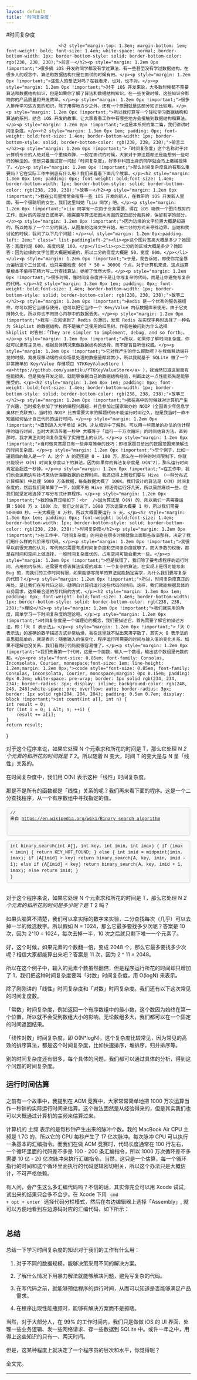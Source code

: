 ```yaml
---
layout: default
title: '时间复杂度'
---
```

#时间复杂度
                        
                        <h2 style="margin-top: 1.3em; margin-bottom: 1em; font-weight: bold; font-size: 1.4em; white-space: normal; border-bottom-width: 1px; border-bottom-style: solid; border-bottom-color: rgb(238, 238, 238);">前言一</h2><p style="margin: 1.2em 0px !important;">很多搞 iOS 开发的同学都没有学过算法，有一些甚至没有学过数据结构。在很多人的观念中，算法和数据结构只是在面试的时候有用。</p><p style="margin: 1.2em 0px !important;">这些人的想法对吗？在我看来，也对，也不对。</p><p style="margin: 1.2em 0px !important;">对于 iOS 开发来说，大多数时候都不需要算法和数据结构知识，但是如果你了解了算法和数据结构知识，在一些关键时候，这些知识会影响你的产品质量和开发效率。</p><p style="margin: 1.2em 0px !important;">很多人排斥学习这方面的知识，除了用得地方少之外，还有一个原因就是这部分知识比较难。</p><p style="margin: 1.2em 0px !important;">所以我打算写一个轻松学习数据结构和算法的系列，结合 iOS 开发的故事，让大家看看工作中有哪些地方会接触到数据结构和算法。</p><p style="margin: 1.2em 0px !important;">这是本系列的第二篇，我们讲讲时间复杂度。</p><h2 style="margin: 1.3em 0px 1em; padding: 0px; font-weight: bold;font-size: 1.4em; border-bottom-width: 1px; border-bottom-style: solid; border-bottom-color: rgb(238, 238, 238);">前言二</h2><p style="margin: 1.2em 0px !important;">「时间复杂度」这个名称对于非计算机专业的人绝对是一个重磅炸弹，一般在面试的时候，大家对于算法题都还是能想到一些可行的解法的。但是只要面试官一问起「时间复杂度」，好多非科班出身的同学就会马上缴械投降了。</p><p style="margin: 1.2em 0px !important;">那么时间复杂度真的有那么重要吗？它在实际工作中到底有什么用？我们来看看下面几个故事。</p><h2 style="margin: 1.3em 0px 1em; padding: 0px; font-weight: bold;font-size: 1.4em; border-bottom-width: 1px; border-bottom-style: solid; border-bottom-color: rgb(238, 238, 238);">故事一</h2><p style="margin: 1.2em 0px !important;">我在公司里常常会指导一些 iOS 开发的新人，在我带的 iOS 开发新人里面，有一个很聪明的女生，我们这里叫她「Liu 同学」吧。</p><p style="margin: 1.2em 0px !important;">Liu 同学有一次由于业务需要，得在 iOS 端做一个图片裁剪的工作，图片的内容是白底黑字，她需要写算法把图片周围的空白部分裁剪掉，保留有字的部分。</p><p style="margin: 1.2em 0px !important;">因为边缘的文字位置大概是知道的，所以她写了一个二分的算法，从图象的边缘文字开始，用二分的方式来寻找边界。当她和我讨论的时候，我问了以下几个问题：</p><ul style="margin: 1.2em 0px;padding-left: 2em;" class=" list-paddingleft-2"><li><p>这个图片宽高大概是多少？她回答：宽度约是 600，高度约是 100。</p></li><li><p>二分的的区域大概是多少？她回答：因为边缘的文字位置大概是知道的，所以二分的高度大概是 50，宽度 600。</p></li></ul><p style="margin: 1.2em 0px !important;">于是，我告诉她，即使你完全暴力遍历这个二分区域，也只需要检查 600 * 50 = 30000 个点。对于计算机来说，这点运算量根本不值得花精力写二分查找算法，她听了恍然大悟。</p><p style="margin: 1.2em 0px !important;">很多时候，懂时间复杂度并不是让你写复杂的代码，而是让你避免写复杂的代码。</p><h2 style="margin: 1.3em 0px 1em; padding: 0px; font-weight: bold;font-size: 1.4em; border-bottom-width: 1px; border-bottom-style: solid; border-bottom-color: rgb(238, 238, 238);">故事二</h2><p style="margin: 1.2em 0px !important;">Redis 是一个优秀的服务器组件，你可以把它当缓存使用，也可以把它当作一个 Key/Value 内存数据库来使用。由于它支持持久化，所以你也不用担心内存中的数据丢失。</p><p style="margin: 1.2em 0px !important;">我有一次阅读到了 Redis 的源码，发现 Redis 在实现字典时选择了一种名为 Skiplist 的数据结构，而不是被广泛使用的红黑树。作者在被问到为什么选择 Skiplist 时答到：「They are simpler to implement, debug, and so forth」。</p><p style="margin: 1.2em 0px !important;">所以，如果你了解时间复杂度，你就可以更有主见地，根据具体情况来做数据结构的选择，而不是盲目听信权威。</p><p style="margin: 1.2em 0px !important;">它对我产生的什么帮助呢？在我做移动端开发的时候，我发现移动端的业务场景处理的数据量都非常小，所以我就基于 SQLite 做了一个非常简单的 Key/Value 存储项目 YTKKeyValueStore ( <a>https://github.com/yuantiku/YTKKeyValueStore</a> )，我当然知道这里面有性能损失，但是我在开发之前，就能够依据自己的数据结构经验，判断出这一点性能损失是能够接受的。</p><h2 style="margin: 1.3em 0px 1em; padding: 0px; font-weight: bold;font-size: 1.4em; border-bottom-width: 1px; border-bottom-style: solid; border-bottom-color: rgb(238, 238, 238);">故事三</h2><p style="margin: 1.2em 0px !important;">我在高中的时候就对计算机产生了兴趣，当时报名参加了学校的编程兴趣班，并且参加过国家举办的 NOIP（全国青少年信息学奥林匹克联赛）。当时的 NOIP 比赛需要大家的解题代码不能运行时间过久，但是我当时一直不知道如何估计自己代码的运行时间。</p><p style="margin: 1.2em 0px !important;">直到进入大学参加 ACM，才从培训中了解到，可以用一些简单的办法的估计程序的运行时间，当时大家流传着一秒钟 大概等于「运行一千万次循环」的时间估算方法。直到那时，我才真正对时间复杂度有了实用性上的认识。</p><p style="margin: 1.2em 0px !important;">当时做竞赛题目有一些非常简单的技巧：即根据题目给出的数据范围来猜解法的时间复杂度。</p><p style="margin: 1.2em 0px !important;">举个例子，比如一道题目的输入是一个 A，这个 A 的范围是 0 ~ 100 万，那么在一秒钟的时间限制下，你就只能设计 O(N) 时间复杂度以下的算法。因为如果你的算法复杂度是 O(N^2)，那么运行时间肯定会超过一秒钟。</p><p style="margin: 1.2em 0px !important;">在工作中，我们也会运用这些技巧来估计海量数据的处理时间。我还记得上周我们要在 Hive （一种分布式计算框架）中处理 5000 万条数据，每条数据大概了 100K。我们设计的算法是 O(N) 时间复杂度的，然后我们简单算了一下，如果不用 Hive 得话得运行好几天，所以虽然麻烦一些，但我们就坚定地选择了写分布式计算程序。</p><p style="margin: 1.2em 0px !important;">我的估算过程如下：<br  />因为算法是 O(N) 的，所以我们一共需要运算：5000 万 x 100K 次，我们之前说了，1000 万次运算大概要 1 秒，所以我们需要 500000 秒。一天大概是 8 万秒，所以大概需要运行 6 天。</p><h2 style="margin: 1.3em 0px 1em; padding: 0px; font-weight: bold;font-size: 1.4em; border-bottom-width: 1px; border-bottom-style: solid; border-bottom-color: rgb(238, 238, 238);">时间复杂度</h2><p style="margin: 1.2em 0px !important;">在工作中，「时间复杂度」的用处在很多时候就像上面那些故事那样，决定了我们用什么样的代价来写代码。</p><p style="margin: 1.2em 0px !important;">我很早以前很天真的认为，写代码只需要考虑时间复杂度和空间复杂度就够了。而大多数的权衡，都是在时间和空间上做选择，一般时间复杂度优的，占用空间可能会更大一些。</p><p style="margin: 1.2em 0px !important;">但是我错了，我们除了要考虑程序的运行时间、占用的内存外，还需要考虑该算法实现的成本！一个复杂的算法，在实现上是很可能写出 Bug 的，而我们的工作时间有限，如果能够写简单的算法就能搞定需求，为什么我们要写复杂的代码？</p><p style="margin: 1.2em 0px !important;">所以，时间复杂度真正的用处，是让我们在写代码之前，就明白计算机运行这些代码的时间。这样，我们就能根据具体的业务需求，选择最合适的写代码的方式，</p><h2 style="margin: 1.3em 0px 1em; padding: 0px; font-weight: bold;font-size: 1.4em; border-bottom-width: 1px; border-bottom-style: solid; border-bottom-color: rgb(238, 238, 238);">理论</h2><p style="margin: 1.2em 0px !important;">我们就实用的角度，简单学习一下时间复杂度的理论吧。</p><p style="margin: 1.2em 0px !important;">时间复杂度是一个偏理论的概念，我们要描述它，首先需要了解它的描述方法，即：「大 O 表示法」。</p><p style="margin: 1.2em 0px !important;">「大 O 表示法」的准确的数学描述方式非常枯燥，我在这里就不贴出来凑字数了，其实大 O 表示法的意思挺简单的，就是表示：随着输入的值变化，程序运行所需要的时间与输入值的变化关系。如果不理解也没关系，我们看两行代码就很容易懂了。</p><p style="margin: 1.2em 0px !important;">我们先看第一个代码，这是一个函数，输入一个数组，输出这个数组里元数的和。</p><pre style="font-size: 0.85em; font-family: Consolas, Inconsolata, Courier, monospace;font-size: 1em; line-height: 1.2em;margin: 1.2em 0px;"><code style="font-size: 0.85em; font-family: Consolas, Inconsolata, Courier, monospace;margin: 0px 0.15em; padding: 0px 0.3em; white-space: pre-wrap; border: 1px solid rgb(234, 234, 234); border-radius: 3px; display: inline; background-color: rgb(248, 248, 248);white-space: pre; overflow: auto; border-radius: 3px; border: 1px solid rgb(204, 204, 204); padding: 0.5em 0.7em; display: block !important;">int count(int a[], int n) {
    int result = 0;
    for (int i = 0; i &lt; n; ++i) {
        result += a[i];
    }
    return result;
}</code></pre><p style="margin: 1.2em 0px !important;">对于这个程序来说，如果它处理 N 个元素求和所花的时间是 T，那么它处理 N <em>  2 个元素的和所花的时间就是 T </em> 2。所以随着 N 变大，时间 T 的变大是与 N 呈「线性」关系的。</p><p style="margin: 1.2em 0px !important;">在时间复杂度中，我们用 O(N) 表示这种「线性」时间复杂度。</p><p style="margin: 1.2em 0px !important;">那是不是所有的函数都是「线性」关系的呢？我们再来看下面的程序。这是一个二分查找程序，从一个有序数组中寻找指定的值。</p><pre style="font-size: 0.85em; font-family: Consolas, Inconsolata, Courier, monospace;font-size: 1em; line-height: 1.2em;margin: 1.2em 0px;"><code style="font-size: 0.85em; font-family: Consolas, Inconsolata, Courier, monospace;margin: 0px 0.15em; padding: 0px 0.3em; white-space: pre-wrap; border: 1px solid rgb(234, 234, 234); border-radius: 3px; display: inline; background-color: rgb(248, 248, 248);white-space: pre; overflow: auto; border-radius: 3px; border: 1px solid rgb(204, 204, 204); padding: 0.5em 0.7em; display: block !important;">// 来自 https://en.wikipedia.org/wiki/Binary_search_algorithm

int binary_search(int A[], int key, int imin, int imax)
{
    if (imax &lt; imin) {
        return KEY_NOT_FOUND;
    } else {
        int imid = midpoint(imin, imax);
        if (A[imid] &gt; key)
            return binary_search(A, key, imin, imid - 1);
        else if (A[imid] &lt; key)
            return binary_search(A, key, imid + 1, imax);
        else
            return imid;
    }
}</code></pre><p style="margin: 1.2em 0px !important;">对于这个程序来说，如果它处理 N 个元素求和所花的时间是 T，那么它处理 N <em> 2 个元素的和所花的时间是多少呢？是 T </em> 2 吗？</p><p style="margin: 1.2em 0px !important;">如果头脑算不清楚，我们可以拿实际的数字来实验，二分查找每次（几乎）可以去掉一半的候选数字。所以假如 N = 1024，那么它最多要找多少次呢？答案是 10 次，因为 2^10 = 1024，每次去掉一半，10 次之后就只剩下唯一一个元素了。</p><p style="margin: 1.2em 0px !important;">好，这个时候，如果元素的个数翻一倍，变成 2048 个，那么它最多要找多少次呢？相信大家都能算出来吧？答案是 11 次，因为 2 ^ 11 = 2048。</p><p style="margin: 1.2em 0px !important;">所以在这个例子中，输入的元素个数虽然翻倍，但是程序运行所花的时间却只增加了 1，我们把这种时间复杂度要叫「对数」时间复杂度，用 O(logN) 来表示。</p><p style="margin: 1.2em 0px !important;">除了刚刚讲的「线性」时间复杂度和「对数」时间复杂度。我们还有以下这次常见的时间复度数。</p><p style="margin: 1.2em 0px !important;">「常数」时间复杂度，例如返回一个有序数组中的最小数，这个数因为始终在第一个位置，所以就不会受到数组大小的影响，无论数组多大，我们都可以在一个固定的时间返回结果。</p><p style="margin: 1.2em 0px !important;">「线性对数」时间复杂度，即 O(N*logN)，这个复杂度比较常见，因为常见的高效的排序算法，都是这个时间复杂度，比如快速排序，堆排序，归并排序等。</p><p style="margin: 1.2em 0px !important;">别的时间复杂度还有很多，每个具体的问题，我们都可以通过具体的分析，得到这个问题的时间复杂度。</p><h2 style="margin: 1.3em 0px 1em; padding: 0px; font-weight: bold;font-size: 1.4em; border-bottom-width: 1px; border-bottom-style: solid; border-bottom-color: rgb(238, 238, 238);">运行时间估算</h2><p style="margin: 1.2em 0px !important;">之前有一个故事中，我提到在 ACM 竞赛中，大家常常简单地把 1000 万次运算当作一秒钟的实际运行时间来估算。这个做法固然是从经验得来的，但是其实我们也可以大概通过计算机的主频来估算过来。</p><p style="margin: 1.2em 0px !important;">计算机的 <a>主频</a> 表示的是每秒钟产生出来的脉冲个数。我的 MacBook Air CPU 主频是 1.7G 的，所以它的 CPU 每秒产生了 17 亿次脉冲。每次脉冲 CPU 可以执行一条基本的汇编指令。而我们在做 ACM 竞赛时，代码长度通常在 100 行左右，一个循环里面的代码差不多是 100 - 200 条汇编指令，所以 1000 万次循环差不多需要 10 亿 - 20 亿次脉冲来执行汇编指令。当然，这只是一个估算，每一个循环指行的时间和这个循环里面执行的代码逻辑密切相关，所以这个办法只是大概估计，不可严格依赖。</p><p style="margin: 1.2em 0px !important;">有人问，会产生这么多汇编代码吗？不信的话，其实你完全可以用 Xcode 试试，试出来的结果只会多不会少。在 Xcode 下用 <code style="font-size: 0.85em; font-family: Consolas, Inconsolata, Courier, monospace;margin: 0px 0.15em; padding: 0px 0.3em; white-space: pre-wrap; border: 1px solid rgb(234, 234, 234); border-radius: 3px; display: inline; background-color: rgb(248, 248, 248);">cmd + opt + enter</code> 选择代码分栏模式，然后在右边编辑器上选择「Assembly」, 就可以方便地看到左边源码对应的汇编代码，如下所示：</p><p style="margin: 1.2em 0px !important;"><img data-s="300,640" data-type="png" data-src="http://mmbiz.qpic.cn/mmbiz/Oib5VlxS0YmLh0KDZkJrDN1fqPkwZ6D7FxiaQw65vasgRaWSkvUiaw3xmHct0ReGlVHTvSiazXZbgJqHwtntlkN1Mg/0?wx_fmt=png" data-ratio="0.24820143884892087" data-w=""  /><br  /></p><h2 style="margin: 1.3em 0px 1em; padding: 0px; font-weight: bold;font-size: 1.4em; border-bottom-width: 1px; border-bottom-style: solid; border-bottom-color: rgb(238, 238, 238);">总结</h2><p style="margin: 1.2em 0px !important;">总结一下学习时间复杂度的知识对于我们的工作有什么用：</p><ol style="margin: 1.2em 0px;padding-left: 2em;" class=" list-paddingleft-2"><li><p>对于不同的数据规模，能够决策采用不同的解决方案。</p></li><li><p>了解什么情况下用暴力解法就能够解决问题，避免写复杂的代码。</p></li><li><p>在写代码之前，就能够预估程序的运行时间，从而可以知道是否能够满足产品需求。</p></li><li><p>在程序出现性能瓶颈时，能够有解决方案而不是抓瞎。</p></li></ol><p style="margin: 1.2em 0px !important;">当然，对于大部分人，在 99% 的工作时间内，我们只是做做 iOS 的 UI 界面、处理一些业务逻辑、发一些网络请求、存一些数据到 SQLite 中。或许一年之中，用得上这些知识的只有一、两天时间。</p><p style="margin: 1.2em 0px !important;">但是，这某种程度上就决定了一个程序员的层次和水平，你觉得呢？<br  /><br  />全文完。<br  /></p><hr  />
